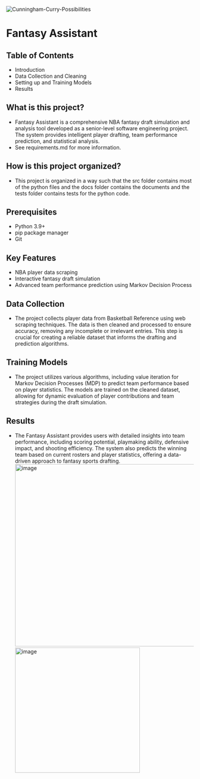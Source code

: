 ![Cunningham-Curry-Possibilities](https://github.com/user-attachments/assets/8ca4c94f-4f4e-45a2-952f-5864d5499fb3)
# Fantasy Assistant
## Table of Contents
* Introduction
* Data Collection and Cleaning
* Setting up and Training Models
* Results
## What is this project? 
* Fantasy Assistant is a comprehensive NBA fantasy draft simulation and analysis tool developed as a senior-level software engineering project. The system provides intelligent player drafting, team performance prediction, and statistical analysis. 
* See requirements.md for more information.
## How is this project organized?
* This project is organized in a way such that the src folder contains most of the python files and the docs folder contains the documents and the tests folder contains tests for the python code.
## Prerequisites
* Python 3.9+
* pip package manager
* Git
## Key Features
* NBA player data scraping
* Interactive fantasy draft simulation
* Advanced team performance prediction using Markov Decision Process
## Data Collection
* The project collects player data from Basketball Reference using web scraping techniques. The data is then cleaned and processed to ensure accuracy, removing any incomplete or irrelevant entries. This step is crucial for creating a reliable dataset that informs the drafting and prediction algorithms.
## Training Models
* The project utilizes various algorithms, including value iteration for Markov Decision Processes (MDP) to predict team performance based on player statistics. The models are trained on the cleaned dataset, allowing for dynamic evaluation of player contributions and team strategies during the draft simulation.
## Results
* The Fantasy Assistant provides users with detailed insights into team performance, including scoring potential, playmaking ability, defensive impact, and shooting efficiency. The system also predicts the winning team based on current rosters and player statistics, offering a data-driven approach to fantasy sports drafting.
  <img width="488" alt="image" src="https://github.com/user-attachments/assets/06a39038-b71d-44fb-9925-cd81a14c187c">
  <img width="335" alt="image" src="https://github.com/user-attachments/assets/a22a1ddb-de71-4173-985f-e87eb350a00c">

